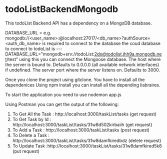 # todoListBackendMongodb

This todoList Backend API has a dependency on a MongoDB database. 

DATABASE_URL = e.g. mongodb://<user_name>:<password>@localhost:27017/<db_name>?authSource=<auth_db_name>
  is required to connect to the database the coud database to connect to todoList is  ---DATABASE_URL="mongodb+srv://todoList:2do@todolist.jhh9a.mongodb.net/test"
  using this you can connect the Mongoose database.
  The host where the server is bound to. Defaults to 0.0.0.0 (all available network interfaces) if undefined.
The server port where the server listens on. Defaults to 3000.
  
  Once you clone the project using gitclone. You have to install all the dependenices 
  Using npm install you can install all the depending liabraires.
  
 To start the application you need to use nodemon app.js 
 
 Using Postman you can get the output of the following:
 1. To Get All the Task : http://localhost:3000/taskList/tasks (get request)
 2. To Get Task by Id : http://localhost:3000/taskList/tasks/31w8d502kirbaiih (get request)
 3. To Add a Task : http://localhost:3000/taskList/tasks (post request)
 4. To Delete a Task : http://localhost:3000/taskList/tasks/31w8damfkiredbdz (delete request)
 5. To Update Task :http://localhost:3000/taskList/tasks/31w8damfkired5k8 (put request)
 
 
